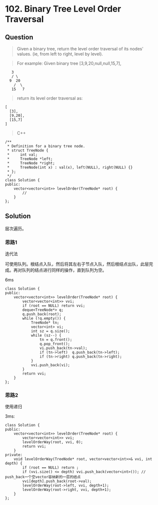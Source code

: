 # 102. Binary Tree Level Order Traversal

## Question

> Given a binary tree, return the level order traversal of its nodes' values. (ie, from left to right, level by level).

> For example:
> Given binary tree [3,9,20,null,null,15,7],
> 
```
   3
   / \
  9  20
    /  \
   15   7
```
> return its level order traversal as:
> 
```
[
  [3],
  [9,20],
  [15,7]
]
```
> C++
```
/**
 * Definition for a binary tree node.
 * struct TreeNode {
 *     int val;
 *     TreeNode *left;
 *     TreeNode *right;
 *     TreeNode(int x) : val(x), left(NULL), right(NULL) {}
 * };
 */
class Solution {
public:
    vector<vector<int>> levelOrder(TreeNode* root) {
        //
    }
};
```

## Solution

层次遍历。

### 思路1

迭代法

可使用队列。根结点入队，然后将其左右子节点入队，然后根结点出队，此层完成。再对队列的结点进行同样的操作，直到队列为空。

6ms

```
class Solution {
public:
    vector<vector<int>> levelOrder(TreeNode* root) {
        vector<vector<int>> vvi;
        if (root == NULL) return vvi;
        deque<TreeNode*> q;
        q.push_back(root);
        while (!q.empty()) {
            TreeNode* tn;
            vector<int> vi;
            int sz = q.size();
            while (sz--) {
                tn = q.front();
                q.pop_front();
                vi.push_back(tn->val);
                if (tn->left)  q.push_back(tn->left);
                if (tn->right) q.push_back(tn->right);
            }
            vvi.push_back(vi);
        }
        return vvi;
    }
};
```

### 思路2

使用递归

3ms:

```
class Solution {
public:
    vector<vector<int>> levelOrder(TreeNode* root) {
        vector<vector<int>> vvi;
        levelOrderWay(root, vvi, 0);
        return vvi;
    }
private:
    void levelOrderWay(TreeNode* root, vector<vector<int>>& vvi, int depth) {
        if (root == NULL) return ;
        if (vvi.size() <= depth) vvi.push_back(vector<int>()); // push_back一个空vector容纳新的一层的结点
        vvi[depth].push_back(root->val);
        levelOrderWay(root->left, vvi, depth+1);
        levelOrderWay(root->right, vvi, depth+1);
    }
};
```